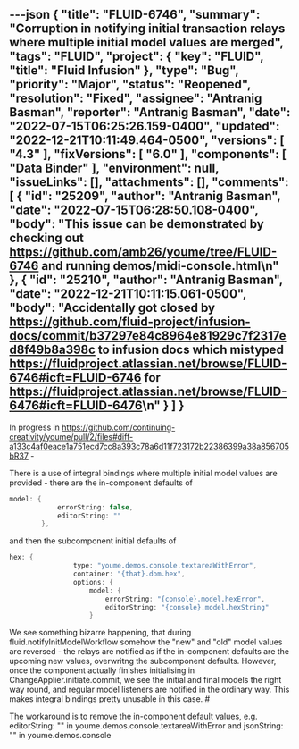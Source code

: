 ---json
{
  "title": "FLUID-6746",
  "summary": "Corruption in notifying initial transaction relays where multiple initial model values are merged",
  "tags": "FLUID",
  "project": {
    "key": "FLUID",
    "title": "Fluid Infusion"
  },
  "type": "Bug",
  "priority": "Major",
  "status": "Reopened",
  "resolution": "Fixed",
  "assignee": "Antranig Basman",
  "reporter": "Antranig Basman",
  "date": "2022-07-15T06:25:26.159-0400",
  "updated": "2022-12-21T10:11:49.464-0500",
  "versions": [
    "4.3"
  ],
  "fixVersions": [
    "6.0"
  ],
  "components": [
    "Data Binder"
  ],
  "environment": null,
  "issueLinks": [],
  "attachments": [],
  "comments": [
    {
      "id": "25209",
      "author": "Antranig Basman",
      "date": "2022-07-15T06:28:50.108-0400",
      "body": "This issue can be demonstrated by checking out <https://github.com/amb26/youme/tree/FLUID-6746> and running demos/midi-console.html\n"
    },
    {
      "id": "25210",
      "author": "Antranig Basman",
      "date": "2022-12-21T10:11:15.061-0500",
      "body": "Accidentally got closed by <https://github.com/fluid-project/infusion-docs/commit/b37297e84c8964e81929c7f2317ed8f49b8a398c> to infusion docs which mistyped <https://fluidproject.atlassian.net/browse/FLUID-6746#icft=FLUID-6746> for <https://fluidproject.atlassian.net/browse/FLUID-6476#icft=FLUID-6476>\n"
    }
  ]
}
---
In progress in <https://github.com/continuing-creativity/youme/pull/2/files#diff-a133c4af0eace1a751ecd7cc8a393c78a6d11f723172b22386399a38a856705bR37> -&#x20;

There is a use of integral bindings where multiple initial model values are provided - there are the in-component defaults of&#x20;

```java
model: {
            errorString: false,
            editorString: ""
        },
```

and then the subcomponent initial defaults of&#x20;

```java
hex: {
                type: "youme.demos.console.textareaWithError",
                container: "{that}.dom.hex",
                options: {
                    model: {
                        errorString: "{console}.model.hexError",
                        editorString: "{console}.model.hexString"
                    }
```

We see something bizarre happening, that during fluid.notifyInitModelWorkflow  somehow the "new" and "old" model values are reversed - the relays are notified as if the in-component defaults are the upcoming new values, overwritng the subcomponent defaults. However, once the component actually finishes initialising in ChangeApplier.initiate.commit, we see the initial and final models the right way round, and regular model listeners are notified in the ordinary way. This makes integral bindings pretty unusable in this case. #

The workaround is to remove the in-component default values, e.g. editorString: "" in youme.demos.console.textareaWithError and jsonString: "" in youme.demos.console

        